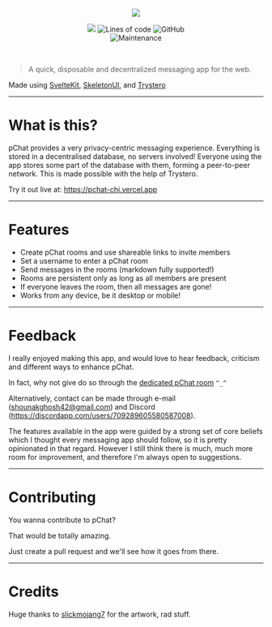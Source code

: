 <br/>
<p align="center">
    <img src="https://raw.githubusercontent.com/shahank42/pChat/2f2c748722bd3ddac85f1984e9f8ea371ef6935e/src/svg/pChat.svg" border="0"></
</p>
<br />

<p align="center">
      <img src="https://img.shields.io/github/last-commit/shahank42/pChat?style=for-the-badge&logo=github&color=7dc4e4&logoColor=D9E0EE&labelColor=302D41"/>
  <img alt="Lines of code" src="https://img.shields.io/tokei/lines/github/shahank42/pChat?style=for-the-badge">
  <img alt="GitHub" src="https://img.shields.io/github/license/shahank42/pChat?style=for-the-badge">
    <br>
    <img alt="Maintenance" src="https://img.shields.io/maintenance/yes/2023?style=for-the-badge">

</p>

<br/>


> A quick, disposable and decentralized messaging app for the web.

Made using [SvelteKit](https://kit.svelte.dev/), [SkeletonUI](https://www.skeleton.dev/), and [Trystero](https://oxism.com/trystero/)

---

# What is this?

pChat provides a very privacy-centric messaging experience. Everything is stored in a decentralised database, no servers involved!
Everyone using the app stores some part of the database with them, forming a peer-to-peer network. This is made possible with the help of Trystero.

Try it out live at: https://pchat-chi.vercel.app

---

# Features
- Create pChat rooms and use shareable links to invite members
- Set a username to enter a pChat room
- Send messages in the rooms (markdown fully supported!)
- Rooms are persistent only as long as all members are present
- If everyone leaves the room, then all messages are gone!
- Works from any device, be it desktop or mobile!


---

# Feedback

I really enjoyed making this app, and would love to hear feedback, criticism and different ways to enhance pChat.

In fact, why not give do so through the [dedicated pChat room](https://pchat-chi.vercel.app/chat/82k1e45ec850m4e0lo)  `^_^`

Alternatively, contact can be made through e-mail (shounakghosh42@gmail.com) and Discord (https://discordapp.com/users/709289605580587008).

The features available in the app were guided by a strong set of core beliefs which I thought every messaging app should follow, so it is pretty opinionated in that regard. However I still think there is much, much more room for improvement, and therefore I'm always open to suggestions.

---

# Contributing

You wanna contribute to pChat?

That would be totally amazing.

Just create a pull request and we'll see how it goes from there.

---

# Credits

Huge thanks to [slickmojang7](https://scratch.mit.edu/users/slickmojang7/) for the artwork, rad stuff.
